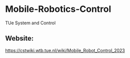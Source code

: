 # Mobile-Robotics-Control
TUe System and Control


## Website:
https://cstwiki.wtb.tue.nl/wiki/Mobile_Robot_Control_2023
